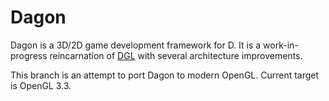 Dagon
=====
Dagon is a 3D/2D game development framework for D. It is a work-in-progress reincarnation of [DGL](https://github.com/gecko0307/dgl) with several architecture improvements. 

This branch is an attempt to port Dagon to modern OpenGL. Current target is OpenGL 3.3.
